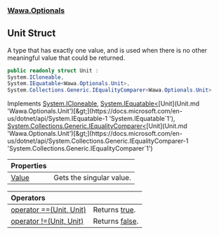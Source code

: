 ### [Wawa.Optionals](Wawa.Optionals.md 'Wawa.Optionals')

## Unit Struct

A type that has exactly one value, and is used when there is no other meaningful value that could be returned.

```csharp
public readonly struct Unit :
System.ICloneable,
System.IEquatable<Wawa.Optionals.Unit>,
System.Collections.Generic.IEqualityComparer<Wawa.Optionals.Unit>
```

Implements [System.ICloneable](https://docs.microsoft.com/en-us/dotnet/api/System.ICloneable 'System.ICloneable'), [System.IEquatable&lt;](https://docs.microsoft.com/en-us/dotnet/api/System.IEquatable-1 'System.IEquatable`1')[Unit](Unit.md 'Wawa.Optionals.Unit')[&gt;](https://docs.microsoft.com/en-us/dotnet/api/System.IEquatable-1 'System.IEquatable`1'), [System.Collections.Generic.IEqualityComparer&lt;](https://docs.microsoft.com/en-us/dotnet/api/System.Collections.Generic.IEqualityComparer-1 'System.Collections.Generic.IEqualityComparer`1')[Unit](Unit.md 'Wawa.Optionals.Unit')[&gt;](https://docs.microsoft.com/en-us/dotnet/api/System.Collections.Generic.IEqualityComparer-1 'System.Collections.Generic.IEqualityComparer`1')

| Properties | |
| :--- | :--- |
| [Value](Unit.Value.md 'Wawa.Optionals.Unit.Value') | Gets the singular value. |

| Operators | |
| :--- | :--- |
| [operator ==(Unit, Unit)](Unit.op_Equality(Unit,Unit).md 'Wawa.Optionals.Unit.op_Equality(Wawa.Optionals.Unit, Wawa.Optionals.Unit)') | Returns [true](https://docs.microsoft.com/en-us/dotnet/csharp/language-reference/builtin-types/bool 'https://docs.microsoft.com/en-us/dotnet/csharp/language-reference/builtin-types/bool'). |
| [operator !=(Unit, Unit)](Unit.op_Inequality(Unit,Unit).md 'Wawa.Optionals.Unit.op_Inequality(Wawa.Optionals.Unit, Wawa.Optionals.Unit)') | Returns [false](https://docs.microsoft.com/en-us/dotnet/csharp/language-reference/builtin-types/bool 'https://docs.microsoft.com/en-us/dotnet/csharp/language-reference/builtin-types/bool'). |
